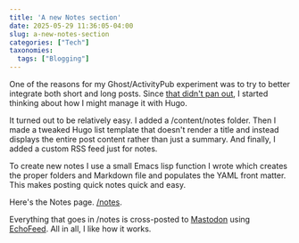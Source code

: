 ```yaml
---
title: 'A new Notes section'
date: 2025-05-29 11:36:05-04:00
slug: a-new-notes-section
categories: ["Tech"]
taxonomies:
  tags: ["Blogging"]
---
```


One of the reasons for my Ghost/ActivityPub experiment was to try to better integrate both short and long posts. Since [that didn't pan out](/posts/2025/05/what-happened-to-ghost/), I started thinking about how I might manage it with Hugo.

It turned out to be relatively easy. I added a /content/notes folder. Then I made a tweaked Hugo list template that doesn't render a title and instead displays the entire post content rather than just a summary. And finally, I added a custom RSS feed just for notes.

To create new notes I use a small Emacs lisp function I wrote which creates the proper folders and Markdown file and populates the YAML front matter. This makes posting quick notes quick and easy.

Here's the Notes page. [/notes](/notes).

Everything that goes in /notes is cross-posted to [Mastodon](https://social.lol/@jbaty) using [EchoFeed](https://echofeed.app). All in all, I like how it works.
